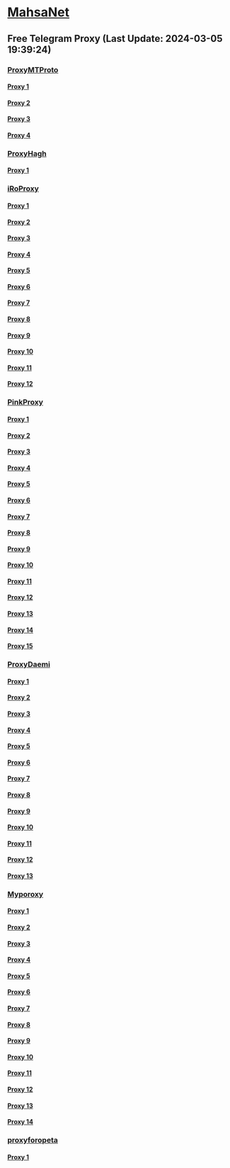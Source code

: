 
# [MahsaNet](https://t.me/mahsa_net)
## Free Telegram Proxy (Last Update: 2024-03-05 19:39:24)
### [ProxyMTProto](https://t.me/ProxyMTProto)
#### [Proxy 1](tg://proxy?server=78.46.251.181&port=8085&secret=FgMBAgABAAH8AwOG4kw63Q%3D%3D)
#### [Proxy 2](tg://proxy?server=188.165.70.207&port=443&secret=3fQ1mpsyX_HR5QhN8OD3U3s)
#### [Proxy 3](tg://proxy?server=89.35.131.25&port=8085&secret=FgMBAgABAAH8AwOG4kw63Q%3D%3D)
#### [Proxy 4](tg://proxy?server=89.35.131.17&port=8085&secret=FgMBAgABAAH8AwOG4kw63Q%3D%3D)
### [ProxyHagh](https://t.me/ProxyHagh)
#### [Proxy 1](tg://proxy?server=95.216.61.131&port=8280&secret=FgMBAgABAAH8AwOG4kw63Q%3D%3D)
### [iRoProxy](https://t.me/iRoProxy)
#### [Proxy 1](tg://proxy?server=195.201.246.151&port=250&secret=FgMBAgABAAH8AwOG4kw63Q%3D%3D)
#### [Proxy 2](tg://proxy?server=178.63.67.35&port=250&secret=FgMBAgABAAH8AwOG4kw63Q%3D%3D)
#### [Proxy 3](tg://proxy?server=136.243.132.228&port=6&secret=FgMBAgABAAH8AwOG4kw63Q%3D%3D)
#### [Proxy 4](tg://proxy?server=212.32.229.235&port=250&secret=FgMBAgABAAH8AwOG4kw63Q%3D%3D)
#### [Proxy 5](tg://proxy?server=178.63.89.151&port=250&secret=FgMBAgABAAH8AwOG4kw63Q%3D%3D)
#### [Proxy 6](tg://proxy?server=46.4.78.179&port=250&secret=FgMBAgABAAH8AwOG4kw63Q%3D%3D)
#### [Proxy 7](tg://proxy?server=176.9.39.106&port=6&secret=FgMBAgABAAH8AwOG4kw63Q%3D%3D)
#### [Proxy 8](tg://proxy?server=146.59.158.139&port=250&secret=FgMBAgABAAH8AwOG4kw63Q%3D%3D)
#### [Proxy 9](tg://proxy?server=95.216.42.159&port=250&secret=FgMBAgABAAH8AwOG4kw63Q%3D%3D)
#### [Proxy 10](tg://proxy?server=144.76.224.91&port=250&secret=FgMBAgABAAH8AwOG4kw63Q%3D%3D)
#### [Proxy 11](tg://proxy?server=176.9.238.184&port=250&secret=FgMBAgABAAH8AwOG4kw63Q%3D%3D)
#### [Proxy 12](tg://proxy?server=88.99.51.105&port=250&secret=FgMBAgABAAH8AwOG4kw63Q%3D%3D)
### [PinkProxy](https://t.me/PinkProxy)
#### [Proxy 1](tg://proxy?server=162.55.89.210&port=4045&secret=FgMBAgABAAH8AwOG4kw63Q==)
#### [Proxy 2](tg://proxy?server=88.99.30.98&port=4045&secret=FgMBAgABAAH8AwOG4kw63Q==)
#### [Proxy 3](tg://proxy?server=88.99.103.108&port=4045&secret=FgMBAgABAAH8AwOG4kw63Q==)
#### [Proxy 4](tg://proxy?server=116.202.233.246&port=4045&secret=FgMBAgABAAH8AwOG4kw63Q==)
#### [Proxy 5](tg://proxy?server=162.55.83.221&port=4045&secret=FgMBAgABAAH8AwOG4kw63Q==)
#### [Proxy 6](tg://proxy?server=148.251.45.218&port=4045&secret=FgMBAgABAAH8AwOG4kw63Q==)
#### [Proxy 7](tg://proxy?server=88.99.103.108&port=4045&secret=FgMBAgABAAH8AwOG4kw63Q==)
#### [Proxy 8](tg://proxy?server=116.202.80.138&port=4045&secret=FgMBAgABAAH8AwOG4kw63Q==)
#### [Proxy 9](tg://proxy?server=23.88.9.12&port=4045&secret=FgMBAgABAAH8AwOG4kw63Q==)
#### [Proxy 10](tg://proxy?server=159.69.250.103&port=4045&secret=FgMBAgABAAH8AwOG4kw63Q==)
#### [Proxy 11](tg://proxy?server=167.235.197.224&port=4045&secret=FgMBAgABAAH8AwOG4kw63Q==)
#### [Proxy 12](tg://proxy?server=49.13.133.175&port=4045&secret=FgMBAgABAAH8AwOG4kw63Q==)
#### [Proxy 13](tg://proxy?server=144.76.101.162&port=4045&secret=FgMBAgABAAH8AwOG4kw63Q==)
#### [Proxy 14](tg://proxy?server=162.55.89.210&port=4045&secret=FgMBAgABAAH8AwOG4kw63Q==)
#### [Proxy 15](tg://proxy?server=162.55.83.221&port=4045&secret=FgMBAgABAAH8AwOG4kw63Q==)
### [ProxyDaemi](https://t.me/ProxyDaemi)
#### [Proxy 1](tg://proxy?server=195.2.81.177&port=2026&secret=FgMBAgABAAH8AwOG4kw63Q==)
#### [Proxy 2](tg://proxy?server=195.201.164.89&port=250&secret=FgMBAgABAAH8AwOG4kw63Q%3D%3D)
#### [Proxy 3](tg://proxy?server=195.201.196.51&port=250&secret=FgMBAgABAAH8AwOG4kw63Q%3D%3D)
#### [Proxy 4](tg://proxy?server=195.201.109.219&port=250&secret=FgMBAgABAAH8AwOG4kw63Q%3D%3D)
#### [Proxy 5](tg://proxy?server=95.217.47.81&port=250&secret=FgMBAgABAAH8AwOG4kw63Q%3D%3D)
#### [Proxy 6](tg://proxy?server=88.99.250.220&port=6&secret=FgMBAgABAAH8AwOG4kw63Q%3D%3D)
#### [Proxy 7](tg://proxy?server=95.216.44.12&port=250&secret=FgMBAgABAAH8AwOG4kw63Q%3D%3D)
#### [Proxy 8](tg://proxy?server=94.130.204.27&port=250&secret=FgMBAgABAAH8AwOG4kw63Q%3D%3D)
#### [Proxy 9](tg://proxy?server=88.99.164.185&port=6&secret=FgMBAgABAAH8AwOG4kw63Q%3D%3D)
#### [Proxy 10](tg://proxy?server=195.201.246.151&port=250&secret=FgMBAgABAAH8AwOG4kw63Q%3D%3D)
#### [Proxy 11](tg://proxy?server=178.63.67.35&port=250&secret=FgMBAgABAAH8AwOG4kw63Q%3D%3D)
#### [Proxy 12](tg://proxy?server=136.243.132.228&port=6&secret=FgMBAgABAAH8AwOG4kw63Q%3D%3D)
#### [Proxy 13](tg://proxy?server=178.20.47.246&port=2026&secret=FgMBAgABAAH8AwOG4kw63Q==)
### [Myporoxy](https://t.me/Myporoxy)
#### [Proxy 1](tg://proxy?server=cloudflare.com.nokia.com.co.uk.do_yo.want_to.clash_with.this.www.microsoft.com.there_is_no.place_like.localhost.www.bing.com.count_with_me.cyou.net.digikala.com.msn.com.bsi.ir.enamad.ir.now_sudo.again_to_fight.everyone.i_am.the_internet.regdal-cats.sbs.&port=7667&secret=FpABAiIBhwH8AwOG42xL3Q==)
#### [Proxy 2](tg://proxy?server=cloudflare.com.nokia.com.co.uk.do_yo.want_to.clash_with.this.www.microsoft.com.there_is_no.place_like.localhost.www.bing.com.count_with_me.cyou.net.digikala.com.msn.com.bsi.ir.enamad.ir.now_sudo.again_to_fight.everyone.i_am.the_internet.voxin-moxin.sbs.&port=1201&secret=FpABAiIBhwH8AwOG42xL3Q==)
#### [Proxy 3](tg://proxy?server=cloudflare.com.nokia.com.co.uk.do_yo.want_to.clash_with.this.www.microsoft.com.there_is_no.place_like.localhost.www.bing.com.count_with_me.cyou.net.digikala.com.msn.com.bsi.ir.enamad.now_sudo.again_to_fight.everyone.i_am.the_internet.public-network.sbs.&port=2040&secret=FpABAiIBhwH8AwOG42xL3Q==)
#### [Proxy 4](tg://proxy?server=cloudflare.com.nokia.com.co.uk.do_yo.want_to.clash_with.this.www.microsoft.com.there_is_no.place_like.localhost.www.bing.com.count_with_me.cyou.net.digikala.com.msn.com.bsi.ir.enamad.ir.now_sudo.again_to_fight.everyone.i_am.the_internet.regdal-cats.sbs.&port=7667&secret=FpABAiIBhwH8AwOG42xL3Q==)
#### [Proxy 5](tg://proxy?server=cloudflare.com.nokia.com.co.uk.do_yo.want_to.clash_with.this.www.microsoft.com.there_is_no.place_like.localhost.www.bing.com.count_with_me.cyou.net.digikala.com.msn.com.bsi.ir.enamad.ir.now_sudo.again_to_fight.everyone.i_am.the_internet.voxin-moxin.sbs.&port=1201&secret=FpABAiIBhwH8AwOG42xL3Q==)
#### [Proxy 6](tg://proxy?server=cloudflare.com.nokia.com.web.rubika.ir.vockal-back.info&port=8770&secret=FpABAiIBhwH8AwOG42xL3Q==)
#### [Proxy 7](tg://proxy?server=cloudflare.com.nokia.com.co.uk.do_yo.want_to.clash_with.this.www.microsoft.com.there_is_no.place_like.localhost.www.bing.com.count_with_me.cyou.net.digikala.com.msn.com.bsi.ir.enamad.now_sudo.again_to_fight.everyone.i_am.the_internet.public-network.sbs.&port=2040&secret=FpABAiIBhwH8AwOG42xL3Q==)
#### [Proxy 8](tg://proxy?server=cloudflare.com.nokia.com.co.uk.do_yo.want_to.clash_with.this.www.microsoft.com.there_is_no.place_like.localhost.www.bing.com.count_with_me.cyou.net.digikala.com.msn.com.bsi.ir.enamad.ir.now_sudo.again_to_fight.everyone.i_am.the_internet.voxin-moxin.sbs.&port=1201&secret=FpABAiIBhwH8AwOG42xL3Q==)
#### [Proxy 9](tg://proxy?server=cloudflare.com.nokia.com.web.rubika.ir.vockal-back.info&port=8770&secret=FpABAiIBhwH8AwOG42xL3Q==)
#### [Proxy 10](tg://proxy?server=cloudflare.com.nokia.com.co.uk.do_yo.want_to.clash_with.this.www.microsoft.com.there_is_no.place_like.localhost.www.bing.com.count_with_me.cyou.net.digikala.com.msn.com.bsi.ir.enamad.now_sudo.again_to_fight.everyone.i_am.the_internet.public-network.sbs.&port=2040&secret=FpABAiIBhwH8AwOG42xL3Q==)
#### [Proxy 11](tg://proxy?server=cloudflare.com.nokia.com.co.uk.do_yo.want_to.clash_with.this.www.microsoft.com.there_is_no.place_like.localhost.www.bing.com.count_with_me.cyou.net.digikala.com.msn.com.bsi.ir.enamad.ir.now_sudo.again_to_fight.everyone.i_am.the_internet.voxin-moxin.sbs.&port=1201&secret=FpABAiIBhwH8AwOG42xL3Q==)
#### [Proxy 12](tg://proxy?server=cloudflare.com.nokia.com.co.uk.do_yo.want_to.clash_with.this.www.microsoft.com.there_is_no.place_like.localhost.www.bing.com.count_with_me.cyou.net.digikala.com.msn.com.bsi.ir.enamad.ir.now_sudo.again_to_fight.everyone.i_am.the_internet.regdal-cats.sbs.&port=7667&secret=FpABAiIBhwH8AwOG42xL3Q==)
#### [Proxy 13](tg://proxy?server=cloudflare.com.nokia.com.web.rubika.ir.vockal-back.info&port=8770&secret=FpABAiIBhwH8AwOG42xL3Q==)
#### [Proxy 14](tg://proxy?server=cloudflare.com.nokia.com.co.uk.do_yo.want_to.clash_with.this.www.microsoft.com.there_is_no.place_like.localhost.www.bing.com.count_with_me.cyou.net.digikala.com.msn.com.bsi.ir.enamad.now_sudo.again_to_fight.everyone.i_am.the_internet.public-network.sbs.&port=2040&secret=FpABAiIBhwH8AwOG42xL3Q==)
### [proxyforopeta](https://t.me/proxyforopeta)
#### [Proxy 1](tg://proxy?server=49.13.125.130&port=3443&secret=FgMBAgABAAH8AwOG4kw63Q%3D%3D)

    